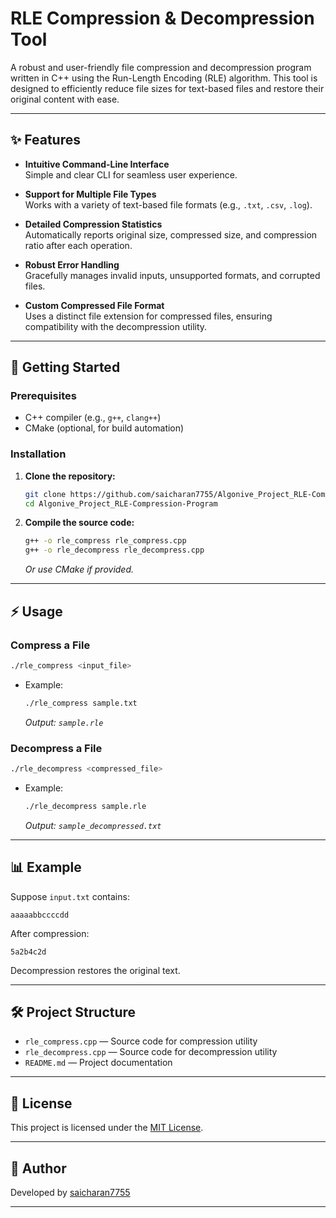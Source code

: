 # RLE Compression & Decompression Tool

A robust and user-friendly file compression and decompression program written in C++ using the Run-Length Encoding (RLE) algorithm. This tool is designed to efficiently reduce file sizes for text-based files and restore their original content with ease.

---

## ✨ Features

- **Intuitive Command-Line Interface**  
  Simple and clear CLI for seamless user experience.

- **Support for Multiple File Types**  
  Works with a variety of text-based file formats (e.g., `.txt`, `.csv`, `.log`).

- **Detailed Compression Statistics**  
  Automatically reports original size, compressed size, and compression ratio after each operation.

- **Robust Error Handling**  
  Gracefully manages invalid inputs, unsupported formats, and corrupted files.

- **Custom Compressed File Format**  
  Uses a distinct file extension for compressed files, ensuring compatibility with the decompression utility.

---

## 🚀 Getting Started

### Prerequisites

- C++ compiler (e.g., `g++`, `clang++`)
- CMake (optional, for build automation)

### Installation

1. **Clone the repository:**
    ```bash
    git clone https://github.com/saicharan7755/Algonive_Project_RLE-Compression-Program.git
    cd Algonive_Project_RLE-Compression-Program
    ```

2. **Compile the source code:**
    ```bash
    g++ -o rle_compress rle_compress.cpp
    g++ -o rle_decompress rle_decompress.cpp
    ```
    _Or use CMake if provided._

---

## ⚡ Usage

### Compress a File

```bash
./rle_compress <input_file>
```

- Example:
    ```bash
    ./rle_compress sample.txt
    ```
    _Output: `sample.rle`_

### Decompress a File

```bash
./rle_decompress <compressed_file>
```

- Example:
    ```bash
    ./rle_decompress sample.rle
    ```
    _Output: `sample_decompressed.txt`_

---

## 📊 Example

Suppose `input.txt` contains:
```
aaaaabbccccdd
```

After compression:
```
5a2b4c2d
```

Decompression restores the original text.

---

## 🛠️ Project Structure

- `rle_compress.cpp` &mdash; Source code for compression utility
- `rle_decompress.cpp` &mdash; Source code for decompression utility
- `README.md` &mdash; Project documentation

---

## 📎 License

This project is licensed under the [MIT License](LICENSE).

---

## 👤 Author

Developed by [saicharan7755](https://github.com/saicharan7755)

---
